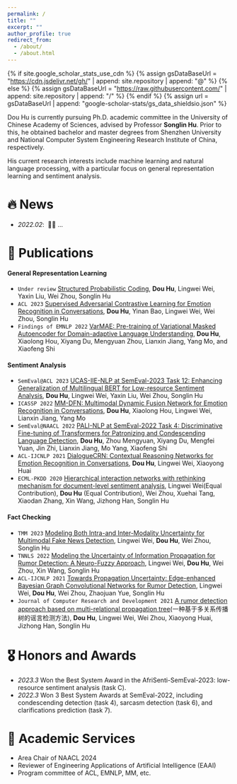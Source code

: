 ```yaml
---
permalink: /
title: ""
excerpt: ""
author_profile: true
redirect_from: 
  - /about/
  - /about.html
---
```


{% if site.google_scholar_stats_use_cdn %}
{% assign gsDataBaseUrl = "https://cdn.jsdelivr.net/gh/" | append: site.repository | append: "@" %}
{% else %}
{% assign gsDataBaseUrl = "https://raw.githubusercontent.com/" | append: site.repository | append: "/" %}
{% endif %}
{% assign url = gsDataBaseUrl | append: "google-scholar-stats/gs_data_shieldsio.json" %}

<span class='anchor' id='about-me'></span>

Dou Hu is currently pursuing Ph.D. academic committee in the University of Chinese Academy of Sciences, advised by Professor **Songlin Hu**. 
Prior to this, he obtained bachelor and master degrees from Shenzhen University and National Computer System Engineering Research Institute of China, respectively. 

His current research interests include machine learning and natural language processing, with a particular focus on general representation learning and sentiment analysis. 


# 🔥 News
- *2022.02*: &nbsp;🎉🎉 ... 


# 📝 Publications

#### General Representation Learning
- ``Under review`` [Structured Probabilistic Coding](), **Dou Hu**, Lingwei Wei, Yaxin Liu, Wei Zhou, Songlin Hu
- ``ACL 2023`` [Supervised Adversarial Contrastive Learning for Emotion Recognition in Conversations](https://aclanthology.org/2023.acl-long.606.pdf), **Dou Hu**, Yinan Bao, Lingwei Wei, Wei Zhou, Songlin Hu
- ``Findings of EMNLP 2022`` [VarMAE: Pre-training of Variational Masked Autoencoder for Domain-adaptive Language Understanding](https://aclanthology.org/2022.findings-emnlp.468.pdf), **Dou Hu**, Xiaolong Hou, Xiyang Du, Mengyuan Zhou, Lianxin Jiang, Yang Mo, and Xiaofeng Shi

#### Sentiment Analysis
- ``SemEval@ACL 2023`` [UCAS-IIE-NLP at SemEval-2023 Task 12: Enhancing Generalization of Multilingual BERT for Low-resource Sentiment Analysis](https://aclanthology.org/2023.semeval-1.255.pdf), **Dou Hu**, Lingwei Wei, Yaxin Liu, Wei Zhou, Songlin Hu
- ``ICASSP 2022`` [MM-DFN: Multimodal Dynamic Fusion Network for Emotion Recognition in Conversations](https://arxiv.org/pdf/2203.02385.pdf), **Dou Hu**, Xiaolong Hou, Lingwei Wei, Lianxin Jiang, Yang Mo
- ``SemEval@NAACL 2022`` [PALI-NLP at SemEval-2022 Task 4: Discriminative Fine-tuning of Transformers for Patronizing and Condescending Language Detection](https://aclanthology.org/2022.semeval-1.43.pdf), **Dou Hu**, Zhou Mengyuan, Xiyang Du, Mengfei Yuan, Jin Zhi, Lianxin Jiang, Mo Yang, Xiaofeng Shi
- ``ACL-IJCNLP 2021`` [DialogueCRN: Contextual Reasoning Networks for Emotion Recognition in Conversations](https://aclanthology.org/2021.acl-long.547.pdf), **Dou Hu**, Lingwei Wei, Xiaoyong Huai
- ``ECML-PKDD 2020`` [Hierarchical interaction networks with rethinking mechanism for document-level sentiment analysis](https://arxiv.org/pdf/2007.08445.pdf), Lingwei Wei(Equal Contribution), **Dou Hu** (Equal Contribution), Wei Zhou, Xuehai Tang, Xiaodan Zhang, Xin Wang, Jizhong Han, Songlin Hu

#### Fact Checking
- ``TMM 2023`` [Modeling Both Intra-and Inter-Modality Uncertainty for Multimodal Fake News Detection](), Lingwei Wei, **Dou Hu**, Wei Zhou, Songlin Hu
- ``TNNLS 2022`` [Modeling the Uncertainty of Information Propagation for Rumor Detection: A Neuro-Fuzzy Approach](https://ieeexplore.ieee.org/abstract/document/9837882), Lingwei Wei, **Dou Hu**, Wei Zhou, Xin Wang, Songlin Hu
- ``ACL-IJCNLP 2021`` [Towards Propagation Uncertainty: Edge-enhanced Bayesian Graph Convolutional Networks for Rumor Detection](https://aclanthology.org/2021.acl-long.297.pdf), Lingwei Wei, **Dou Hu**, Wei Zhou, Zhaojuan Yue, Songlin Hu
- ``Journal of Computer Research and Development 2021`` [A rumor detection approach based on multi-relational propagation tree](https://crad.ict.ac.cn/cn/article/doi/10.7544/issn1000-1239.2021.20200810)(一种基于多关系传播树的谣言检测方法), **Dou Hu**, Lingwei Wei, Wei Zhou, Xiaoyong Huai, Jizhong Han, Songlin Hu

# 🎖 Honors and Awards
- *2023.3* Won the Best System Award in the AfriSenti-SemEval-2023: low-resource sentiment analysis (task C).
- *2022.3* Won 3 Best System Awards at SemEval-2022, including condescending detection (task 4), sarcasm detection (task 6), and clarifications prediction (task 7).

# 💬 Academic Services
- Area Chair of NAACL 2024
- Reviewer of Engineering Applications of Artificial Intelligence (EAAI)
- Program committee of ACL, EMNLP, MM, etc.
